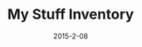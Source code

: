 ---
layout: default
title: My Stuff Inventory
thumb: /img/mystuff-thumb.jpg
img: /img/mystuff.jpg
date: 2015-2-08
modalId: 7
slug: mystuff
projectDate: October 2013
client: University
service: Infographic

tools: ['Illustrator', 'InDesign']
values: [60,40]

brief: To conduct an audit of all of the things that I own, then create an information graphic from the resulting information
execution: I decided to base my project around 3 key areas:<ul><li>Value (emotional and symbolic)</li><li>Value (monetary)</li><li>Age</li></ul><p>The result was a clear representation of the things that I own and their accompanying value.</p>

---